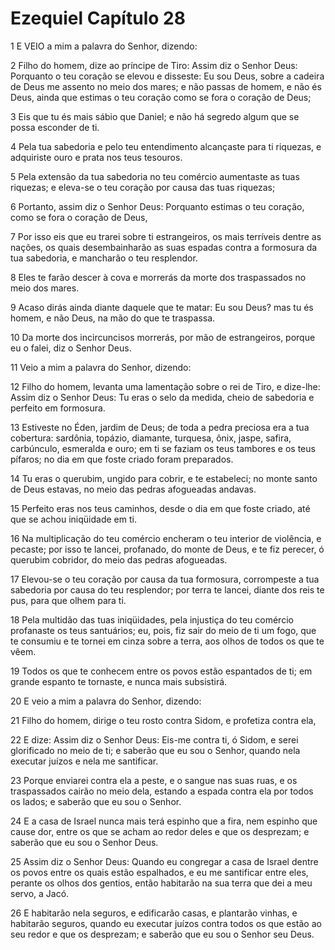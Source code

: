 # Ezequiel Capítulo 28

1	E VEIO a mim a palavra do Senhor, dizendo:

2	Filho do homem, dize ao príncipe de Tiro: Assim diz o Senhor Deus: Porquanto o teu coração se elevou e disseste: Eu sou Deus, sobre a cadeira de Deus me assento no meio dos mares; e não passas de homem, e não és Deus, ainda que estimas o teu coração como se fora o coração de Deus;

3	Eis que tu és mais sábio que Daniel; e não há segredo algum que se possa esconder de ti.

4	Pela tua sabedoria e pelo teu entendimento alcançaste para ti riquezas, e adquiriste ouro e prata nos teus tesouros.

5	Pela extensão da tua sabedoria no teu comércio aumentaste as tuas riquezas; e eleva-se o teu coração por causa das tuas riquezas;

6	Portanto, assim diz o Senhor Deus: Porquanto estimas o teu coração, como se fora o coração de Deus,

7	Por isso eis que eu trarei sobre ti estrangeiros, os mais terríveis dentre as nações, os quais desembainharão as suas espadas contra a formosura da tua sabedoria, e mancharão o teu resplendor.

8	Eles te farão descer à cova e morrerás da morte dos traspassados no meio dos mares.

9	Acaso dirás ainda diante daquele que te matar: Eu sou Deus? mas tu és homem, e não Deus, na mão do que te traspassa.

10	Da morte dos incircuncisos morrerás, por mão de estrangeiros, porque eu o falei, diz o Senhor Deus.

11	Veio a mim a palavra do Senhor, dizendo:

12	Filho do homem, levanta uma lamentação sobre o rei de Tiro, e dize-lhe: Assim diz o Senhor Deus: Tu eras o selo da medida, cheio de sabedoria e perfeito em formosura.

13	Estiveste no Éden, jardim de Deus; de toda a pedra preciosa era a tua cobertura: sardônia, topázio, diamante, turquesa, ônix, jaspe, safira, carbúnculo, esmeralda e ouro; em ti se faziam os teus tambores e os teus pífaros; no dia em que foste criado foram preparados.

14	Tu eras o querubim, ungido para cobrir, e te estabeleci; no monte santo de Deus estavas, no meio das pedras afogueadas andavas.

15	Perfeito eras nos teus caminhos, desde o dia em que foste criado, até que se achou iniqüidade em ti.

16	Na multiplicação do teu comércio encheram o teu interior de violência, e pecaste; por isso te lancei, profanado, do monte de Deus, e te fiz perecer, ó querubim cobridor, do meio das pedras afogueadas.

17	Elevou-se o teu coração por causa da tua formosura, corrompeste a tua sabedoria por causa do teu resplendor; por terra te lancei, diante dos reis te pus, para que olhem para ti.

18	Pela multidão das tuas iniqüidades, pela injustiça do teu comércio profanaste os teus santuários; eu, pois, fiz sair do meio de ti um fogo, que te consumiu e te tornei em cinza sobre a terra, aos olhos de todos os que te vêem.

19	Todos os que te conhecem entre os povos estão espantados de ti; em grande espanto te tornaste, e nunca mais subsistirá.

20	E veio a mim a palavra do Senhor, dizendo:

21	Filho do homem, dirige o teu rosto contra Sidom, e profetiza contra ela,

22	E dize: Assim diz o Senhor Deus: Eis-me contra ti, ó Sidom, e serei glorificado no meio de ti; e saberão que eu sou o Senhor, quando nela executar juízos e nela me santificar.

23	Porque enviarei contra ela a peste, e o sangue nas suas ruas, e os traspassados cairão no meio dela, estando a espada contra ela por todos os lados; e saberão que eu sou o Senhor.

24	E a casa de Israel nunca mais terá espinho que a fira, nem espinho que cause dor, entre os que se acham ao redor deles e que os desprezam; e saberão que eu sou o Senhor Deus.

25	Assim diz o Senhor Deus: Quando eu congregar a casa de Israel dentre os povos entre os quais estão espalhados, e eu me santificar entre eles, perante os olhos dos gentios, então habitarão na sua terra que dei a meu servo, a Jacó.

26	E habitarão nela seguros, e edificarão casas, e plantarão vinhas, e habitarão seguros, quando eu executar juízos contra todos os que estão ao seu redor e que os desprezam; e saberão que eu sou o Senhor seu Deus.

